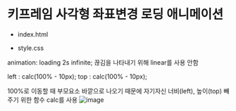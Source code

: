 # 키프레임 사각형 좌표변경 로딩 애니메이션

- index.html

- style.css

animation: loading 2s infinite;
끊김을 나타내기 위해 linear를 사용 안함

left : calc(100% - 10px);
top : calc(100% - 10px);

100%로 이동할 때
부모요소 바깥으로 나오기 때문에
자기자신 너비(left), 높이(top) 빼주기 위한 함수
calc를 사용
![image](https://user-images.githubusercontent.com/54789601/113497868-cb880000-9542-11eb-8c20-863a527a1e1a.png)
